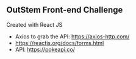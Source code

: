 ## OutStem Front-end Challenge

Created with React JS 

* Axios to grab the API: https://axios-http.com/
* https://reactjs.org/docs/forms.html
* API: https://pokeapi.co/
